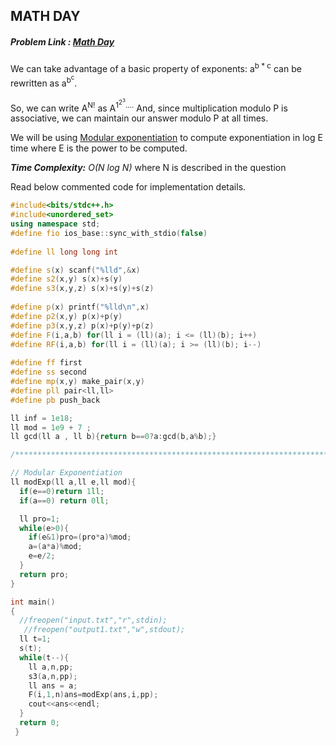## MATH DAY
##### Problem Link : [Math Day](https://hack.codingblocks.com/admin/preview/1251)  

We can take advantage of a basic property of exponents: a<sup>b * c</sup> can be rewritten as a<sup>b<sup>c</sup></sup>.

So, we can write A<sup>N!</sup> as A<sup>1<sup>2<sup>3</sup></sup>....</sup> And, since multiplication modulo P is associative, we can maintain our answer modulo P at all times.

We will be using [Modular exponentiation](https://www.geeksforgeeks.org/modular-exponentiation-power-in-modular-arithmetic/) to compute exponentiation in log E time where E is the power to be computed.

_**Time Complexity:** O(N log N)_ where N is described in the question

Read below commented code for implementation details.
```cpp
#include<bits/stdc++.h>
#include<unordered_set>
using namespace std;
#define fio ios_base::sync_with_stdio(false)
 
#define ll long long int

#define s(x) scanf("%lld",&x)
#define s2(x,y) s(x)+s(y)
#define s3(x,y,z) s(x)+s(y)+s(z)
 
#define p(x) printf("%lld\n",x)
#define p2(x,y) p(x)+p(y)
#define p3(x,y,z) p(x)+p(y)+p(z)
#define F(i,a,b) for(ll i = (ll)(a); i <= (ll)(b); i++)
#define RF(i,a,b) for(ll i = (ll)(a); i >= (ll)(b); i--)
 
#define ff first
#define ss second
#define mp(x,y) make_pair(x,y)
#define pll pair<ll,ll>
#define pb push_back

ll inf = 1e18;
ll mod = 1e9 + 7 ;
ll gcd(ll a , ll b){return b==0?a:gcd(b,a%b);}

/****************************************************************************/

// Modular Exponentiation
ll modExp(ll a,ll e,ll mod){
  if(e==0)return 1ll;
  if(a==0) return 0ll;

  ll pro=1;
  while(e>0){
    if(e&1)pro=(pro*a)%mod;
    a=(a*a)%mod;
    e=e/2;
  }
  return pro;
}

int main()
{
  //freopen("input.txt","r",stdin);
   //freopen("output1.txt","w",stdout);
  ll t=1;
  s(t);
  while(t--){
    ll a,n,pp;
    s3(a,n,pp);
    ll ans = a;
    F(i,1,n)ans=modExp(ans,i,pp);
    cout<<ans<<endl;
  }
  return 0;
 }
```
